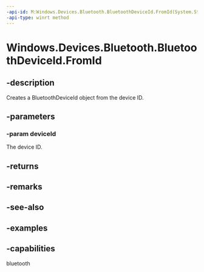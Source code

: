 ```yaml
---
-api-id: M:Windows.Devices.Bluetooth.BluetoothDeviceId.FromId(System.String)
-api-type: winrt method
---
```


<!-- Method syntax.
public BluetoothDeviceId BluetoothDeviceId.FromId(String deviceId)
-->

# Windows.Devices.Bluetooth.BluetoothDeviceId.FromId

## -description
Creates a BluetoothDeviceId object from the device ID.

## -parameters
### -param deviceId
The device ID.

## -returns

## -remarks

## -see-also

## -examples


## -capabilities
bluetooth
